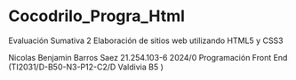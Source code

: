 # Cocodrilo_Progra_Html
Evaluación Sumativa 2
Elaboración de sitios web utilizando HTML5 y CSS3

Nicolas Benjamin Barros Saez
21.254.103-6
2024/0 Programación Front End (TI2031/D-B50-N3-P12-C2/D Valdivia B5 )
